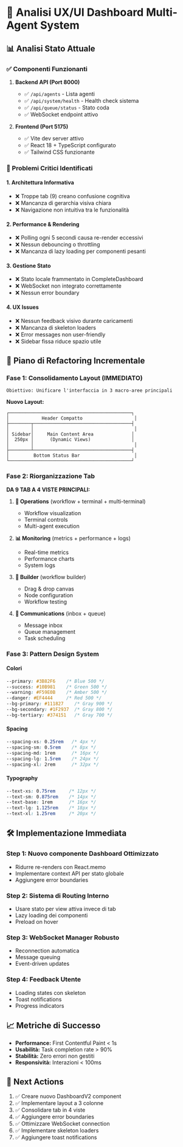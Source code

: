 # 🎨 Analisi UX/UI Dashboard Multi-Agent System

## 📊 Analisi Stato Attuale

### ✅ Componenti Funzionanti
1. **Backend API (Port 8000)**
   - ✅ `/api/agents` - Lista agenti
   - ✅ `/api/system/health` - Health check sistema
   - ✅ `/api/queue/status` - Stato coda
   - ✅ WebSocket endpoint attivo

2. **Frontend (Port 5175)**
   - ✅ Vite dev server attivo
   - ✅ React 18 + TypeScript configurato
   - ✅ Tailwind CSS funzionante

### 🔴 Problemi Critici Identificati

#### 1. **Architettura Informativa**
- ❌ Troppe tab (9) creano confusione cognitiva
- ❌ Mancanza di gerarchia visiva chiara
- ❌ Navigazione non intuitiva tra le funzionalità

#### 2. **Performance & Rendering**
- ❌ Polling ogni 5 secondi causa re-render eccessivi
- ❌ Nessun debouncing o throttling
- ❌ Mancanza di lazy loading per componenti pesanti

#### 3. **Gestione Stato**
- ❌ Stato locale frammentato in CompleteDashboard
- ❌ WebSocket non integrato correttamente
- ❌ Nessun error boundary

#### 4. **UX Issues**
- ❌ Nessun feedback visivo durante caricamenti
- ❌ Mancanza di skeleton loaders
- ❌ Error messages non user-friendly
- ❌ Sidebar fissa riduce spazio utile

## 🎯 Piano di Refactoring Incrementale

### Fase 1: Consolidamento Layout (IMMEDIATO)
```
Obiettivo: Unificare l'interfaccia in 3 macro-aree principali
```

**Nuovo Layout:**
```
┌─────────────────────────────────────────────┐
│            Header Compatto                   │
├────────┬────────────────────────────────────┤
│        │                                     │
│ Sidebar│     Main Content Area              │
│  250px │      (Dynamic Views)               │
│        │                                     │
├────────┴────────────────────────────────────┤
│         Bottom Status Bar                    │
└─────────────────────────────────────────────┘
```

### Fase 2: Riorganizzazione Tab

**DA 9 TAB A 4 VISTE PRINCIPALI:**

1. **🎯 Operations** (workflow + terminal + multi-terminal)
   - Workflow visualization
   - Terminal controls
   - Multi-agent execution

2. **📊 Monitoring** (metrics + performance + logs)
   - Real-time metrics
   - Performance charts
   - System logs

3. **🔧 Builder** (workflow builder)
   - Drag & drop canvas
   - Node configuration
   - Workflow testing

4. **📨 Communications** (inbox + queue)
   - Message inbox
   - Queue management
   - Task scheduling

### Fase 3: Pattern Design System

#### Colori
```css
--primary: #3B82F6    /* Blue 500 */
--success: #10B981    /* Green 500 */
--warning: #F59E0B    /* Amber 500 */
--danger: #EF4444     /* Red 500 */
--bg-primary: #111827    /* Gray 900 */
--bg-secondary: #1F2937  /* Gray 800 */
--bg-tertiary: #374151   /* Gray 700 */
```

#### Spacing
```css
--spacing-xs: 0.25rem   /* 4px */
--spacing-sm: 0.5rem    /* 8px */
--spacing-md: 1rem      /* 16px */
--spacing-lg: 1.5rem    /* 24px */
--spacing-xl: 2rem      /* 32px */
```

#### Typography
```css
--text-xs: 0.75rem     /* 12px */
--text-sm: 0.875rem    /* 14px */
--text-base: 1rem      /* 16px */
--text-lg: 1.125rem    /* 18px */
--text-xl: 1.25rem     /* 20px */
```

## 🛠️ Implementazione Immediata

### Step 1: Nuovo componente Dashboard Ottimizzato
- Ridurre re-renders con React.memo
- Implementare context API per stato globale
- Aggiungere error boundaries

### Step 2: Sistema di Routing Interno
- Usare stato per view attiva invece di tab
- Lazy loading dei componenti
- Preload on hover

### Step 3: WebSocket Manager Robusto
- Reconnection automatica
- Message queuing
- Event-driven updates

### Step 4: Feedback Utente
- Loading states con skeleton
- Toast notifications
- Progress indicators

## 📈 Metriche di Successo

- **Performance:** First Contentful Paint < 1s
- **Usabilità:** Task completion rate > 90%
- **Stabilità:** Zero errori non gestiti
- **Responsività:** Interazioni < 100ms

## 🚀 Next Actions

1. ✅ Creare nuovo DashboardV2 component
2. ✅ Implementare layout a 3 colonne
3. ✅ Consolidare tab in 4 viste
4. ✅ Aggiungere error boundaries
5. ✅ Ottimizzare WebSocket connection
6. ✅ Implementare skeleton loaders
7. ✅ Aggiungere toast notifications